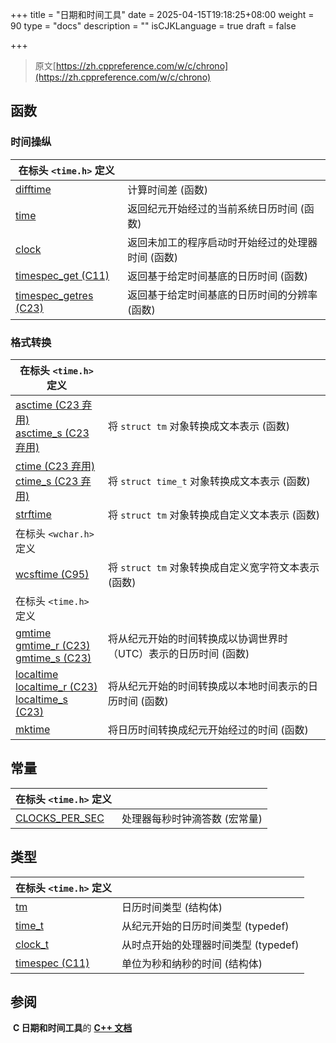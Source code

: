 +++
title = "日期和时间工具"
date = 2025-04-15T19:18:25+08:00
weight = 90
type = "docs"
description = ""
isCJKLanguage = true
draft = false

+++

> 原文[https://zh.cppreference.com/w/c/chrono](https://zh.cppreference.com/w/c/chrono)

## 函数

### 时间操纵

| 在标头 `<time.h>` 定义                                     |                                                   |
| ------------------------------------------------------------ | ------------------------------------------------- |
| [difftime<br />](https://zh.cppreference.com/w/c/chrono/difftime) | 计算时间差 (函数)                                 |
| [time<br />](https://zh.cppreference.com/w/c/chrono/time)  | 返回纪元开始经过的当前系统日历时间 (函数)         |
| [clock<br />](https://zh.cppreference.com/w/c/chrono/clock) | 返回未加工的程序启动时开始经过的处理器时间 (函数) |
| [timespec_get (C11)<br />](https://zh.cppreference.com/w/c/chrono/timespec_get) | 返回基于给定时间基底的日历时间 (函数)             |
| [timespec_getres (C23)<br />](https://zh.cppreference.com/w/c/chrono/timespec_getres) | 返回基于给定时间基底的日历时间的分辨率 (函数)     |

### 格式转换

| 在标头 `<time.h>` 定义                                     |                                                              |
| ------------------------------------------------------------ | ------------------------------------------------------------ |
| [asctime (C23 弃用)<br />asctime_s (C23 弃用)<br />](https://zh.cppreference.com/w/c/chrono/asctime) | 将 `struct tm` 对象转换成文本表示 (函数)                     |
| [ctime (C23 弃用)<br />ctime_s (C23 弃用)<br />](https://zh.cppreference.com/w/c/chrono/ctime) | 将 `struct time_t` 对象转换成文本表示 (函数)                 |
| [strftime<br />](https://zh.cppreference.com/w/c/chrono/strftime) | 将 `struct tm` 对象转换成自定义文本表示 (函数)               |
| 在标头 `<wchar.h>` 定义                                    |                                                              |
| [wcsftime (C95)<br />](https://zh.cppreference.com/w/c/chrono/wcsftime) | 将 `struct tm` 对象转换成自定义宽字符文本表示 (函数)         |
| 在标头 `<time.h>` 定义                                     |                                                              |
| [gmtime <br />gmtime_r (C23)<br />gmtime_s (C23)<br />](https://zh.cppreference.com/w/c/chrono/gmtime) | 将从纪元开始的时间转换成以协调世界时（UTC）表示的日历时间 (函数) |
| [localtime <br />localtime_r (C23)<br />localtime_s (C23)<br />](https://zh.cppreference.com/w/c/chrono/localtime) | 将从纪元开始的时间转换成以本地时间表示的日历时间 (函数)      |
| [mktime<br />](https://zh.cppreference.com/w/c/chrono/mktime) | 将日历时间转换成纪元开始经过的时间 (函数)                    |

## 常量

| 在标头 `<time.h>` 定义                                     |                               |
| ------------------------------------------------------------ | ----------------------------- |
| [CLOCKS_PER_SEC<br />](https://zh.cppreference.com/w/c/chrono/CLOCKS_PER_SEC) | 处理器每秒时钟滴答数 (宏常量) |

## 类型

| 在标头 `<time.h>` 定义                                     |                                      |
| ------------------------------------------------------------ | ------------------------------------ |
| [tm<br />](https://zh.cppreference.com/w/c/chrono/tm)      | 日历时间类型 (结构体)                |
| [time_t<br />](https://zh.cppreference.com/w/c/chrono/time_t) | 从纪元开始的日历时间类型 (typedef)   |
| [clock_t<br />](https://zh.cppreference.com/w/c/chrono/clock_t) | 从时点开始的处理器时间类型 (typedef) |
| [timespec (C11)<br />](https://zh.cppreference.com/w/c/chrono/timespec) | 单位为秒和纳秒的时间 (结构体)        |

## 参阅

​	**C 日期和时间工具**的 **[C++ 文档](https://zh.cppreference.com/w/cpp/chrono/c)**
